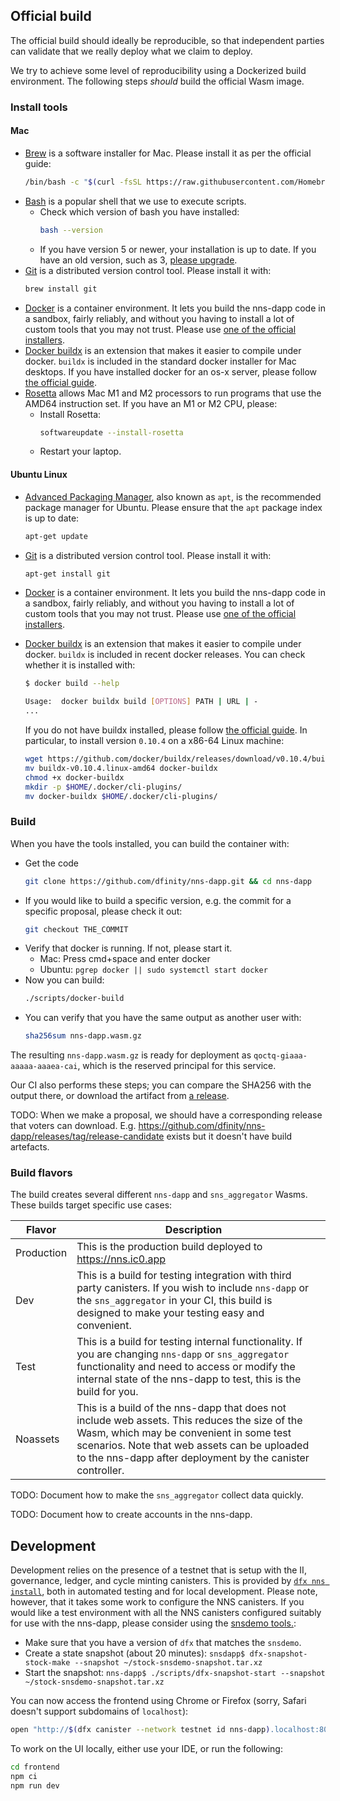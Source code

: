 ## Official build

The official build should ideally be reproducible, so that independent parties
can validate that we really deploy what we claim to deploy.

We try to achieve some level of reproducibility using a Dockerized build
environment. The following steps _should_ build the official Wasm image.

### Install tools

#### Mac

- [Brew](https://brew.sh/) is a software installer for Mac. Please install it as per the official guide:
  ```sh
  /bin/bash -c "$(curl -fsSL https://raw.githubusercontent.com/Homebrew/install/HEAD/install.sh)"
  ```
- [Bash](https://www.gnu.org/software/bash/) is a popular shell that we use to execute scripts.
  - Check which version of bash you have installed:
    ```sh
    bash --version
    ```
  - If you have version 5 or newer, your installation is up to date. If you have an old version, such as 3, [please upgrade](https://itnext.io/upgrading-bash-on-macos-7138bd1066ba).
- [Git](https://git-scm.com/) is a distributed version control tool. Please install it with:
  ```sh
  brew install git
  ```
- [Docker](https://www.docker.com/) is a container environment. It lets you build the nns-dapp code in a sandbox, fairly reliably, and without you having to install a lot of custom tools that you may not trust. Please use [one of the official installers](https://docs.docker.com/get-docker/).
- [Docker buildx](https://github.com/docker/buildx) is an extension that makes it easier to compile under docker. `buildx` is included in the standard docker installer for Mac desktops. If you have installed docker for an os-x server, please follow [the official guide](https://docs.docker.com/build/install-buildx/).
- [Rosetta]() allows Mac M1 and M2 processors to run programs that use the AMD64 instruction set. If you have an M1 or M2 CPU, please:
  - Install Rosetta:
    ```sh
    softwareupdate --install-rosetta
    ```
  - Restart your laptop.

#### Ubuntu Linux

- [Advanced Packaging Manager](https://ubuntu.com/server/docs/package-management), also known as `apt`, is the recommended package manager for Ubuntu. Please ensure that the `apt` package index is up to date:
  ```sh
  apt-get update
  ```
- [Git](https://git-scm.com/) is a distributed version control tool. Please install it with:
  ```sh
  apt-get install git
  ```
- [Docker](https://www.docker.com/) is a container environment. It lets you build the nns-dapp code in a sandbox, fairly reliably, and without you having to install a lot of custom tools that you may not trust. Please use [one of the official installers](https://docs.docker.com/get-docker/).
- [Docker buildx](https://github.com/docker/buildx) is an extension that makes it easier to compile under docker. `buildx` is included in recent docker releases. You can check whether it is installed with:

  ```sh
  $ docker build --help

  Usage:  docker buildx build [OPTIONS] PATH | URL | -
  ...
  ```

  If you do not have buildx installed, please follow [the official guide](https://docs.docker.com/build/install-buildx/). In particular, to install version `0.10.4` on a x86-64 Linux machine:

  ```sh
  wget https://github.com/docker/buildx/releases/download/v0.10.4/buildx-v0.10.4.linux-amd64
  mv buildx-v0.10.4.linux-amd64 docker-buildx
  chmod +x docker-buildx
  mkdir -p $HOME/.docker/cli-plugins/
  mv docker-buildx $HOME/.docker/cli-plugins/
  ```

### Build

When you have the tools installed, you can build the container with:

- Get the code
  ```sh
  git clone https://github.com/dfinity/nns-dapp.git && cd nns-dapp
  ```
- If you would like to build a specific version, e.g. the commit for a specific proposal, please check it out:
  ```sh
  git checkout THE_COMMIT
  ```
- Verify that docker is running. If not, please start it.
  - Mac: Press cmd+space and enter docker
  - Ubuntu: `pgrep docker || sudo systemctl start docker`
- Now you can build:
  ```sh
  ./scripts/docker-build
  ```
- You can verify that you have the same output as another user with:
  ```sh
  sha256sum nns-dapp.wasm.gz
  ```

The resulting `nns-dapp.wasm.gz` is ready for deployment as
`qoctq-giaaa-aaaaa-aaaea-cai`, which is the reserved principal for this service.

Our CI also performs these steps; you can compare the SHA256 with the output there, or download the artifact from [a release](https://github.com/dfinity/nns-dapp/releases?q=proposal&expanded=true).

TODO: When we make a proposal, we should have a corresponding release that voters can download. E.g. https://github.com/dfinity/nns-dapp/releases/tag/release-candidate exists but it doesn't have build artefacts.

### Build flavors

The build creates several different `nns-dapp` and `sns_aggregator` Wasms. These builds target specific use cases:

| Flavor     | Description                                                                                                                                                                                                                                            |     |
| ---------- | ------------------------------------------------------------------------------------------------------------------------------------------------------------------------------------------------------------------------------------------------------ | :-: |
| Production | This is the production build deployed to https://nns.ic0.app                                                                                                                                                                                           |
| Dev        | This is a build for testing integration with third party canisters. If you wish to include `nns-dapp` or the `sns_aggregator` in your CI, this build is designed to make your testing easy and convenient.                                             |
| Test       | This is a build for testing internal functionality. If you are changing `nns-dapp` or `sns_aggregator` functionality and need to access or modify the internal state of the nns-dapp to test, this is the build for you.                               |
| Noassets   | This is a build of the nns-dapp that does not include web assets. This reduces the size of the Wasm, which may be convenient in some test scenarios. Note that web assets can be uploaded to the nns-dapp after deployment by the canister controller. |

TODO: Document how to make the `sns_aggregator` collect data quickly.

TODO: Document how to create accounts in the nns-dapp.

## Development

Development relies on the presence of a testnet that is setup with the II, governance, ledger, and cycle minting canisters.  This is provided by [`dfx nns install`](https://internetcomputer.org/docs/current/references/cli-reference/dfx-nns), both in automated testing and for local development.  Please note, however, that it takes some work to configure the NNS canisters.  If you would like a test environment with all the NNS canisters configured suitably for use with the nns-dapp, please consider using the [snsdemo tools.](https://github.com/dfinity/snsdemo):

* Make sure that you have a version of `dfx` that matches the `snsdemo`.
* Create a state snapshot (about 20 minutes): `snsdapp$ dfx-snapshot-stock-make --snapshot ~/stock-snsdemo-snapshot.tar.xz`
* Start the snapshot: `nns-dapp$ ./scripts/dfx-snapshot-start --snapshot ~/stock-snsdemo-snapshot.tar.xz`

You can now access the frontend using Chrome or Firefox (sorry, Safari doesn't support subdomains of `localhost`):

```sh
open "http://$(dfx canister --network testnet id nns-dapp).localhost:8080"
```

To work on the UI locally, either use your IDE, or run the following:

```sh
cd frontend
npm ci
npm run dev
```
